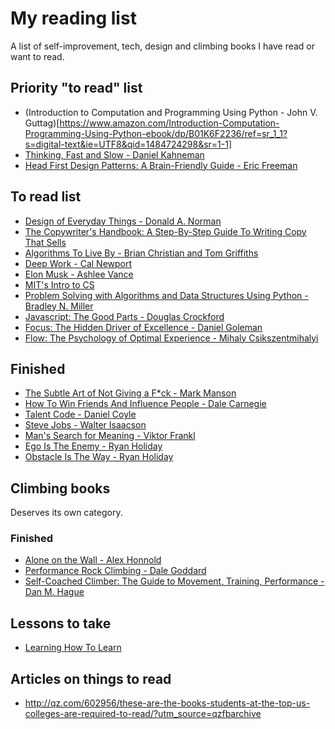 # My reading list
A list of self-improvement, tech, design and climbing books I have read or want to read.

## Priority "to read" list
- (Introduction to Computation and Programming Using Python - John V. Guttag)[https://www.amazon.com/Introduction-Computation-Programming-Using-Python-ebook/dp/B01K6F2236/ref=sr_1_1?s=digital-text&ie=UTF8&qid=1484724298&sr=1-1]
- [Thinking, Fast and Slow - Daniel Kahneman](https://www.amazon.com/Thinking-Fast-Slow-Daniel-Kahneman-ebook/dp/B00555X8OA/ref=tmm_kin_swatch_0?_encoding=UTF8&qid=&sr=)
- [Head First Design Patterns: A Brain-Friendly Guide - Eric Freeman](https://www.amazon.com/gp/product/0596007124/ref=as_li_qf_sp_asin_il_tl?ie=UTF8&tag=farenda-20&camp=1789&creative=9325&linkCode=as2&creativeASIN=0596007124&linkId=92778db451fcc7856872d6d562e82549)

## To read list
- [Design of Everyday Things - Donald A. Norman](https://www.amazon.com/Design-Everyday-Things-Donald-Norman/dp/1452654123)
- [The Copywriter's Handbook: A Step-By-Step Guide To Writing Copy That Sells](https://www.amazon.com/Copywriters-Handbook-Step-Step-Writing-ebook/dp/B003JH8MHO/ref=tmm_kin_swatch_0?_encoding=UTF8&qid=&sr=)
- [Algorithms To Live By - Brian Christian and Tom Griffiths](https://www.amazon.com/Algorithms-Live-Computer-Science-Decisions/dp/1480560367)
- [Deep Work - Cal Newport](https://www.amazon.com/Deep-Work-Focused-Success-Distracted/dp/1455586692)
- [Elon Musk - Ashlee Vance](https://www.amazon.com/Elon-Musk-SpaceX-Fantastic-Future-ebook/dp/B00KVI76ZS/ref=sr_1_1?s=books&ie=UTF8&qid=1480650853&sr=1-1&keywords=elon+musk)
- [MIT's Intro to CS](https://ocw.mit.edu/courses/electrical-engineering-and-computer-science/6-00-introduction-to-computer-science-and-programming-fall-2008/readings/)
- [Problem Solving with Algorithms and Data Structures Using Python - Bradley N. Miller](https://www.amazon.com/Problem-Solving-Algorithms-Structures-Python/dp/1590280539)
- [Javascript: The Good Parts - Douglas Crockford](https://www.amazon.com/JavaScript-Good-Parts-Douglas-Crockford/dp/0596517742)
- [Focus: The Hidden Driver of Excellence - Daniel Goleman](https://www.amazon.com/Focus-Hidden-Excellence-Daniel-Goleman-ebook/dp/B00BATG220)
- [Flow: The Psychology of Optimal Experience - Mihaly Csikszentmihalyi](https://www.amazon.com/s/ref=nb_sb_ss_i_1_11?url=search-alias%3Ddigital-text&field-keywords=flow+mihaly+csikszentmihalyi&sprefix=flow+mihaly%2Cdigital-text%2C417&crid=315SFKWY6DGRI)

## Finished
- [The Subtle Art of Not Giving a F*ck - Mark Manson](https://www.amazon.com/Subtle-Art-Not-Giving-Counterintuitive/dp/0062457713)
- [How To Win Friends And Influence People - Dale Carnegie](https://www.amazon.com/How-Win-Friends-Influence-People/dp/0671027034)
- [Talent Code - Daniel Coyle](https://www.amazon.com/Talent-Code-Greatness-Born-Grown-ebook/dp/B0026OR1UK/ref=sr_1_1?s=digital-text&ie=UTF8&qid=1480652637&sr=1-1&keywords=talent+code)
- [Steve Jobs - Walter Isaacson](https://www.amazon.com/Steve-Jobs-Walter-Isaacson/dp/1451648537)
- [Man's Search for Meaning - Viktor Frankl](https://www.amazon.com/Mans-Search-Meaning-Viktor-Frankl/dp/080701429X)
- [Ego Is The Enemy - Ryan Holiday](https://www.amazon.com/Ego-Enemy-Master-Greatest-Opponent-ebook/dp/B01AWUTMB0/ref=sr_1_1?s=books&ie=UTF8&qid=1480650510&sr=1-1&keywords=ego+is+the+enemy)
- [Obstacle Is The Way - Ryan Holiday](https://www.amazon.com/Obstacle-Way-Ancient-Adversity-Advantage-ebook/dp/B00IX49OS4/ref=pd_sbs_351_1?_encoding=UTF8&pd_rd_i=B00IX49OS4&pd_rd_r=5SHVWRYGCZKJ3FFDKD47&pd_rd_w=SoaC5&pd_rd_wg=kHRWh&psc=1&refRID=5SHVWRYGCZKJ3FFDKD47)

## Climbing books 

Deserves its own category.

### Finished

- [Alone on the Wall - Alex Honnold](https://www.amazon.com/Alone-Wall-Alex-Honnold/dp/0393247627)
- [Performance Rock Climbing - Dale Goddard](https://www.amazon.com/Performance-Rock-Climbing-Dale-Goddard-ebook/dp/B004L62I36/ref=sr_1_1?s=books&ie=UTF8&qid=1480652146&sr=1-1&keywords=performance+rock+climbing)
- [Self-Coached Climber: The Guide to Movement, Training, Performance - Dan M. Hague](https://www.amazon.com/Self-Coached-Climber-Movement-Training-Performance-ebook/dp/B004BJ1MPS/ref=pd_sim_351_3?_encoding=UTF8&pd_rd_i=B004BJ1MPS&pd_rd_r=A5ND3V538S4KGNDKZ0AX&pd_rd_w=ekJVg&pd_rd_wg=pBhZe&psc=1&refRID=A5ND3V538S4KGNDKZ0AX)

## Lessons to take

- [Learning How To Learn](https://www.coursera.org/learn/learning-how-to-learn)

## Articles on things to read
- http://qz.com/602956/these-are-the-books-students-at-the-top-us-colleges-are-required-to-read/?utm_source=qzfbarchive
